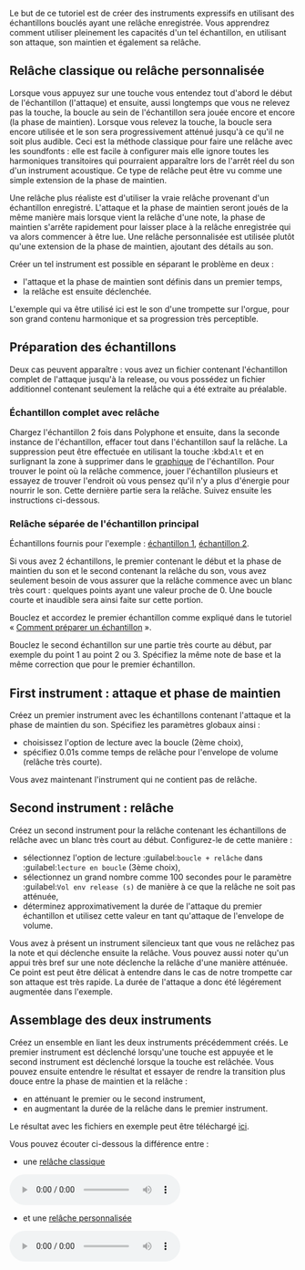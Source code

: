 Le but de ce tutoriel est de créer des instruments expressifs en utilisant des échantillons bouclés ayant une relâche enregistrée.
Vous apprendrez comment utiliser pleinement les capacités d'un tel échantillon, en utilisant son attaque, son maintien et également sa relâche.


## Relâche classique ou relâche personnalisée


Lorsque vous appuyez sur une touche vous entendez tout d'abord le début de l'échantillon (l'attaque) et ensuite, aussi longtemps que vous ne relevez pas la touche, la boucle au sein de l'échantillon sera jouée encore et encore (la phase de maintien).
Lorsque vous relevez la touche, la boucle sera encore utilisée et le son sera progressivement atténué jusqu'à ce qu'il ne soit plus audible.
Ceci est la méthode classique pour faire une relâche avec les soundfonts&nbsp;: elle est facile à configurer mais elle ignore toutes les harmoniques transitoires qui pourraient apparaître lors de l'arrêt réel du son d'un instrument acoustique.
Ce type de relâche peut être vu comme une simple extension de la phase de maintien.

Une relâche plus réaliste est d'utiliser la vraie relâche provenant d'un échantillon enregistré.
L'attaque et la phase de maintien seront joués de la même manière mais lorsque vient la relâche d'une note, la phase de maintien s'arrête rapidement pour laisser place à la relâche enregistrée qui va alors commencer à être lue.
Une relâche personnalisée est utilisée plutôt qu'une extension de la phase de maintien, ajoutant des détails au son.

Créer un tel instrument est possible en séparant le problème en deux&nbsp;:

* l'attaque et la phase de maintien sont définis dans un premier temps,
* la relâche est ensuite déclenchée.

L'exemple qui va être utilisé ici est le son d'une trompette sur l'orgue, pour son grand contenu harmonique et sa progression très perceptible.


## Préparation des échantillons


Deux cas peuvent apparaître&nbsp;: vous avez un fichier contenant l'échantillon complet de l'attaque jusqu'à la release, ou vous possédez un fichier additionnel contenant seulement la relâche qui a été extraite au préalable.


### Échantillon complet avec relâche


Chargez l'échantillon 2 fois dans Polyphone et ensuite, dans la seconde instance de l'échantillon, effacer tout dans l'échantillon sauf la relâche.
La suppression peut être effectuée en utilisant la touche :kbd:`Alt` et en surlignant la zone à supprimer dans le [graphique](manual/soundfont-editor/editing-pages/sample-editor.md#doc_graph) de l'échantillon.
Pour trouver le point où la relâche commence, jouer l'échantillon plusieurs et essayez de trouver l'endroit où vous pensez qu'il n'y a plus d'énergie pour nourrir le son.
Cette dernière partie sera la relâche.
Suivez ensuite les instructions ci-dessous.


### Relâche séparée de l'échantillon principal


Échantillons fournis pour l'exemple&nbsp;: <a href="downloads/tutorials/trumpet.wav" download>échantillon 1</a>, <a href="downloads/tutorials/trumpet-release.wav" download>échantillon 2</a>.

Si vous avez 2 échantillons, le premier contenant le début et la phase de maintien du son et le second contenant la relâche du son, vous avez seulement besoin de vous assurer que la relâche commence avec un blanc très court&nbsp;: quelques points ayant une valeur proche de 0.
Une boucle courte et inaudible sera ainsi faite sur cette portion.

Bouclez et accordez le premier échantillon comme expliqué dans le tutoriel «&nbsp;[Comment préparer un échantillon](tutorials/how-to-prepare-a-sample.md)&nbsp;».

Bouclez le second échantillon sur une partie très courte au début, par exemple du point 1 au point 2 ou 3.
Spécifiez la même note de base et la même correction que pour le premier échantillon.


## First instrument&nbsp;: attaque et phase de maintien


Créez un premier instrument avec les échantillons contenant l'attaque et la phase de maintien du son.
Spécifiez les paramètres globaux ainsi&nbsp;:

* choisissez l'option de lecture avec la boucle (2ème choix),
* spécifiez 0.01s comme temps de relâche pour l'envelope de volume (relâche très courte).

Vous avez maintenant l'instrument qui ne contient pas de relâche.


## Second instrument&nbsp;: relâche


Créez un second instrument pour la relâche contenant les échantillons de relâche avec un blanc très court au début.
Configurez-le de cette manière&nbsp;:

* sélectionnez l'option de lecture :guilabel:`boucle + relâche` dans :guilabel:`lecture en boucle` (3ème choix),
* sélectionnez un grand nombre comme 100 secondes pour le paramètre :guilabel:`Vol env release (s)` de manière à ce que la relâche ne soit pas atténuée,
* déterminez approximativement la durée de l'attaque du premier échantillon et utilisez cette valeur en tant qu'attaque de l'envelope de volume.

Vous avez à présent un instrument silencieux tant que vous ne relâchez pas la note et qui déclenche ensuite la relâche.
Vous pouvez aussi noter qu'un appui très bref sur une note déclenche la relâche d'une manière atténuée.
Ce point est peut être délicat à entendre dans le cas de notre trompette car son attaque est très rapide.
La durée de l'attaque a donc été légérement augmentée dans l'exemple.


## Assemblage des deux instruments


Créez un ensemble en liant les deux instruments précédemment créés.
Le premier instrument est déclenché lorsqu'une touche est appuyée et le second instrument est déclenché lorsque la touche est relâchée.
Vous pouvez ensuite entendre le résultat et essayer de rendre la transition plus douce entre la phase de maintien et la relâche&nbsp;:

* en atténuant le premier ou le second instrument,
* en augmentant la durée de la relâche dans le premier instrument.

Le résultat avec les fichiers en exemple peut être téléchargé <a href="downloads/tutorials/custom%20release.sf2" download>ici</a>.

Vous pouvez écouter ci-dessous la différence entre&nbsp;:

* une <a href="downloads/tutorials/classic-release.mp3" download>relâche classique</a>

![](downloads/tutorials/classic-release.mp3)

* et une <a href="downloads/tutorials/custom-release.mp3" download>relâche personnalisée</a>

![](downloads/tutorials/custom-release.mp3)